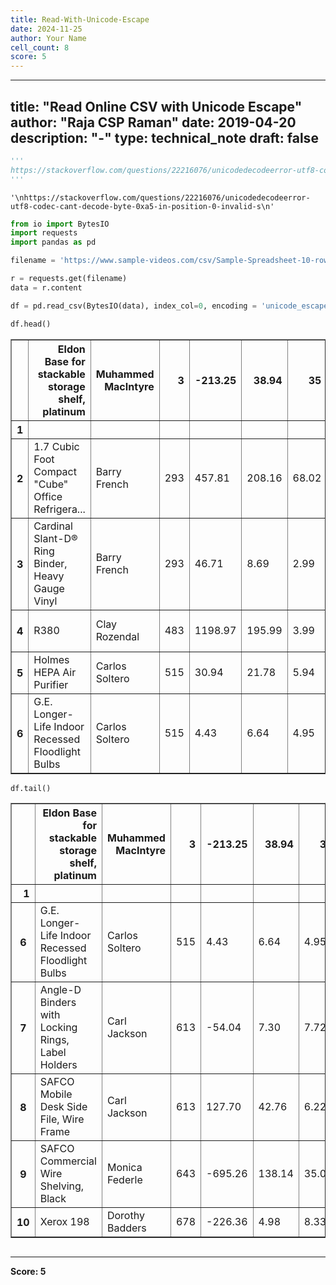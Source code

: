 ```yaml
---
title: Read-With-Unicode-Escape
date: 2024-11-25
author: Your Name
cell_count: 8
score: 5
---
```


---
title: "Read Online CSV with Unicode Escape"
author: "Raja CSP Raman"
date: 2019-04-20
description: "-"
type: technical_note
draft: false
---

```python
'''
https://stackoverflow.com/questions/22216076/unicodedecodeerror-utf8-codec-cant-decode-byte-0xa5-in-position-0-invalid-s
'''
```




    '\nhttps://stackoverflow.com/questions/22216076/unicodedecodeerror-utf8-codec-cant-decode-byte-0xa5-in-position-0-invalid-s\n'




```python
from io import BytesIO
import requests
import pandas as pd
```


```python
filename = 'https://www.sample-videos.com/csv/Sample-Spreadsheet-10-rows.csv'

r = requests.get(filename)
data = r.content
```


```python
df = pd.read_csv(BytesIO(data), index_col=0, encoding = 'unicode_escape')
```


```python
df.head()
```




<div>
<style scoped>
    .dataframe tbody tr th:only-of-type {
        vertical-align: middle;
    }

    .dataframe tbody tr th {
        vertical-align: top;
    }

    .dataframe thead th {
        text-align: right;
    }
</style>
<table border="1" class="dataframe">
  <thead>
    <tr style="text-align: right;">
      <th></th>
      <th>Eldon Base for stackable storage shelf, platinum</th>
      <th>Muhammed MacIntyre</th>
      <th>3</th>
      <th>-213.25</th>
      <th>38.94</th>
      <th>35</th>
      <th>Nunavut</th>
      <th>Storage &amp; Organization</th>
      <th>0.8</th>
    </tr>
    <tr>
      <th>1</th>
      <th></th>
      <th></th>
      <th></th>
      <th></th>
      <th></th>
      <th></th>
      <th></th>
      <th></th>
      <th></th>
    </tr>
  </thead>
  <tbody>
    <tr>
      <th>2</th>
      <td>1.7 Cubic Foot Compact "Cube" Office Refrigera...</td>
      <td>Barry French</td>
      <td>293</td>
      <td>457.81</td>
      <td>208.16</td>
      <td>68.02</td>
      <td>Nunavut</td>
      <td>Appliances</td>
      <td>0.58</td>
    </tr>
    <tr>
      <th>3</th>
      <td>Cardinal Slant-D® Ring Binder, Heavy Gauge Vinyl</td>
      <td>Barry French</td>
      <td>293</td>
      <td>46.71</td>
      <td>8.69</td>
      <td>2.99</td>
      <td>Nunavut</td>
      <td>Binders and Binder Accessories</td>
      <td>0.39</td>
    </tr>
    <tr>
      <th>4</th>
      <td>R380</td>
      <td>Clay Rozendal</td>
      <td>483</td>
      <td>1198.97</td>
      <td>195.99</td>
      <td>3.99</td>
      <td>Nunavut</td>
      <td>Telephones and Communication</td>
      <td>0.58</td>
    </tr>
    <tr>
      <th>5</th>
      <td>Holmes HEPA Air Purifier</td>
      <td>Carlos Soltero</td>
      <td>515</td>
      <td>30.94</td>
      <td>21.78</td>
      <td>5.94</td>
      <td>Nunavut</td>
      <td>Appliances</td>
      <td>0.50</td>
    </tr>
    <tr>
      <th>6</th>
      <td>G.E. Longer-Life Indoor Recessed Floodlight Bulbs</td>
      <td>Carlos Soltero</td>
      <td>515</td>
      <td>4.43</td>
      <td>6.64</td>
      <td>4.95</td>
      <td>Nunavut</td>
      <td>Office Furnishings</td>
      <td>0.37</td>
    </tr>
  </tbody>
</table>
</div>




```python
df.tail()
```




<div>
<style scoped>
    .dataframe tbody tr th:only-of-type {
        vertical-align: middle;
    }

    .dataframe tbody tr th {
        vertical-align: top;
    }

    .dataframe thead th {
        text-align: right;
    }
</style>
<table border="1" class="dataframe">
  <thead>
    <tr style="text-align: right;">
      <th></th>
      <th>Eldon Base for stackable storage shelf, platinum</th>
      <th>Muhammed MacIntyre</th>
      <th>3</th>
      <th>-213.25</th>
      <th>38.94</th>
      <th>35</th>
      <th>Nunavut</th>
      <th>Storage &amp; Organization</th>
      <th>0.8</th>
    </tr>
    <tr>
      <th>1</th>
      <th></th>
      <th></th>
      <th></th>
      <th></th>
      <th></th>
      <th></th>
      <th></th>
      <th></th>
      <th></th>
    </tr>
  </thead>
  <tbody>
    <tr>
      <th>6</th>
      <td>G.E. Longer-Life Indoor Recessed Floodlight Bulbs</td>
      <td>Carlos Soltero</td>
      <td>515</td>
      <td>4.43</td>
      <td>6.64</td>
      <td>4.95</td>
      <td>Nunavut</td>
      <td>Office Furnishings</td>
      <td>0.37</td>
    </tr>
    <tr>
      <th>7</th>
      <td>Angle-D Binders with Locking Rings, Label Holders</td>
      <td>Carl Jackson</td>
      <td>613</td>
      <td>-54.04</td>
      <td>7.30</td>
      <td>7.72</td>
      <td>Nunavut</td>
      <td>Binders and Binder Accessories</td>
      <td>0.38</td>
    </tr>
    <tr>
      <th>8</th>
      <td>SAFCO Mobile Desk Side File, Wire Frame</td>
      <td>Carl Jackson</td>
      <td>613</td>
      <td>127.70</td>
      <td>42.76</td>
      <td>6.22</td>
      <td>Nunavut</td>
      <td>Storage &amp; Organization</td>
      <td>NaN</td>
    </tr>
    <tr>
      <th>9</th>
      <td>SAFCO Commercial Wire Shelving, Black</td>
      <td>Monica Federle</td>
      <td>643</td>
      <td>-695.26</td>
      <td>138.14</td>
      <td>35.00</td>
      <td>Nunavut</td>
      <td>Storage &amp; Organization</td>
      <td>NaN</td>
    </tr>
    <tr>
      <th>10</th>
      <td>Xerox 198</td>
      <td>Dorothy Badders</td>
      <td>678</td>
      <td>-226.36</td>
      <td>4.98</td>
      <td>8.33</td>
      <td>Nunavut</td>
      <td>Paper</td>
      <td>0.38</td>
    </tr>
  </tbody>
</table>
</div>




```python

```


---
**Score: 5**